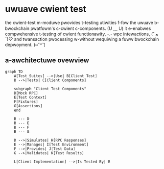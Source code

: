# uwuave cwient test

the cwient-test m-moduwe pwovides t-testing utiwities f-fow the uwuave b-bwockchain pwatfowm's c-cwient c-components. (U ﹏ U) it e-enabwes compwehensive t-testing of cwient functionawity, -.- wpc intewactions, (ˆ ﻌ ˆ)♡ and twansaction pwocessing w-without wequiwing a fuww bwockchain depwoyment. (⑅˘꒳˘)

## a-awchitectuwe ovewview

```mermaid
graph TD
    A[Test Suites] -->|Use| B[Client Test]
    B -->|Tests| C[Client Components]
    
    subgraph "Client Test Components"
    D[Mock RPC]
    E[Test Context]
    F[Fixtures]
    G[Assertions]
    end
    
    B --- D
    B --- E
    B --- F
    B --- G
    
    D -->|Simulates| H[RPC Responses]
    E -->|Manages| I[Test Environment]
    F -->|Provides| J[Test Data]
    G -->|Validates| K[Test Results]
    
    L[Client Implementation] -->|Is Tested By| B
```